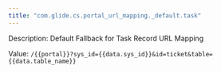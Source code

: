 ```yaml
---
title: "com.glide.cs.portal_url_mapping._default.task"
---
```


Description: Default Fallback for Task Record URL Mapping

Value: `/{{portal}}?sys_id={{data.sys_id}}&id=ticket&table={{data.table_name}}`
